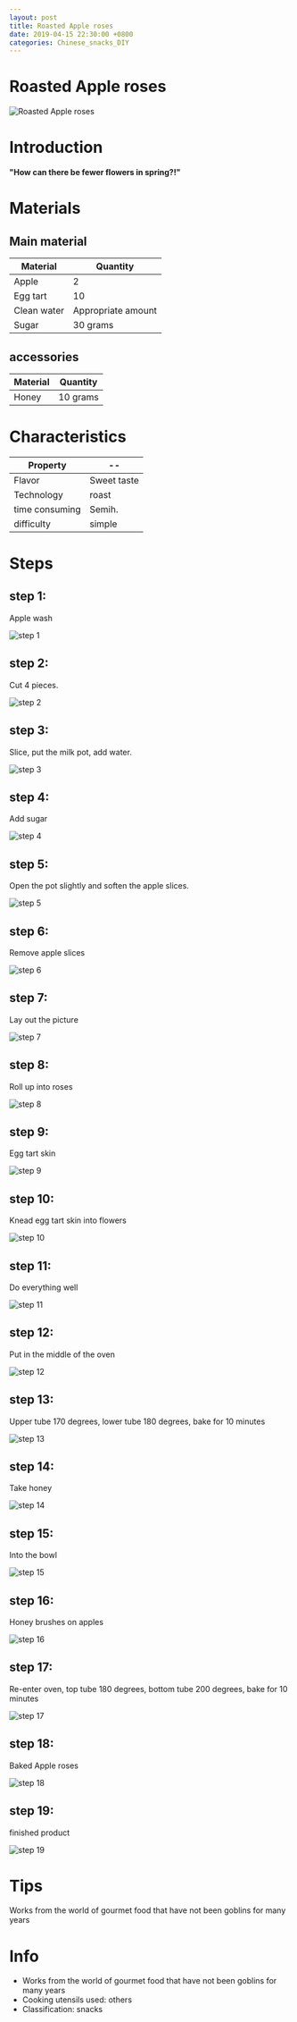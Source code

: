 ```yaml
---
layout: post
title: Roasted Apple roses
date: 2019-04-15 22:30:00 +0800
categories: Chinese_snacks_DIY
---
```


# Roasted Apple roses

![Roasted Apple roses](img/453496/453496.jpg)

# Introduction

**"How can there be fewer flowers in spring?!"**

# Materials


## Main material

Material|Quantity
--|--
Apple|2
Egg tart|10
Clean water|Appropriate amount
Sugar|30 grams

## accessories

Material|Quantity
--|--
Honey|10 grams

# Characteristics

Property|--
--|--
Flavor|Sweet taste
Technology|roast
time consuming|Semih.
difficulty|simple

# Steps

## step 1:

Apple wash

![step 1](/img/453496/1.jpg)

## step 2:

Cut 4 pieces.

![step 2](/img/453496/2.jpg)

## step 3:

Slice, put the milk pot, add water.

![step 3](/img/453496/3.jpg)

## step 4:

Add sugar

![step 4](/img/453496/4.jpg)

## step 5:

Open the pot slightly and soften the apple slices.

![step 5](/img/453496/5.jpg)

## step 6:

Remove apple slices

![step 6](/img/453496/6.jpg)

## step 7:

Lay out the picture

![step 7](/img/453496/7.jpg)

## step 8:

Roll up into roses

![step 8](/img/453496/8.jpg)

## step 9:

Egg tart skin

![step 9](/img/453496/9.jpg)

## step 10:

Knead egg tart skin into flowers

![step 10](/img/453496/10.jpg)

## step 11:

Do everything well

![step 11](/img/453496/11.jpg)

## step 12:

Put in the middle of the oven

![step 12](/img/453496/12.jpg)

## step 13:

Upper tube 170 degrees, lower tube 180 degrees, bake for 10 minutes

![step 13](/img/453496/13.jpg)

## step 14:

Take honey

![step 14](/img/453496/14.jpg)

## step 15:

Into the bowl

![step 15](/img/453496/15.jpg)

## step 16:

Honey brushes on apples

![step 16](/img/453496/16.jpg)

## step 17:

Re-enter oven, top tube 180 degrees, bottom tube 200 degrees, bake for 10 minutes

![step 17](/img/453496/17.jpg)

## step 18:

Baked Apple roses

![step 18](/img/453496/18.jpg)

## step 19:

finished product

![step 19](/img/453496/19.jpg)

# Tips

Works from the world of gourmet food that have not been goblins for many years

# Info

- Works from the world of gourmet food that have not been goblins for many years
- Cooking utensils used: others
- Classification: snacks